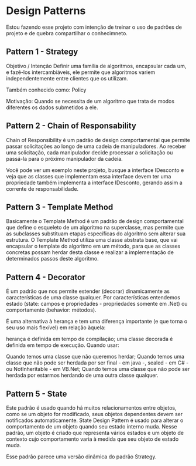 
# Design Patterns
Estou fazendo esse projeto com intenção de treinar o uso de padrões de projeto e de quebra compartilhar o conhecimneto.


## Pattern 1 - Strategy
Objetivo / Intenção Definir uma família de algoritmos, encapsular cada um, e fazê-los intercambiáveis, ele permite que algoritmos variem independentemente entre clientes que os utilizam.

Também conhecido como: Policy

Motivação: Quando se necessita de um algoritmo que trata de modos diferentes os dados submetidos a ele.

## Pattern 2 - Chain of Responsability
Chain of Responsibility é um padrão de design comportamental que permite passar solicitações ao longo de uma cadeia de manipuladores. Ao receber uma solicitação, cada manipulador decide processar a solicitação ou passá-la para o próximo manipulador da cadeia.

Você pode ver um exemplo neste projeto, busque a interface IDesconto e veja que as classes que implementam essa interface devem ter uma propriedade
também implementa a interface IDesconto, gerando assim a corrente de responsabilidade.

## Pattern 3 - Template Method
Basicamente o Template Method é um padrão de design comportamental que define o esqueleto de um algoritmo na superclasse, mas permite que as subclasses substituam etapas específicas do algoritmo sem alterar sua estrutura.
O Template Method utiliza uma classe abstrata base, que vai encapsular o template do algoritmo em um método, para que as classes concretas possam herdar desta classe e realizar a implementação de determinados passos deste algoritmo.

## Pattern 4 - Decorator
É um padrão que nos permite estender (decorar) dinamicamente as características de uma classe qualquer. Por características entendemos estado (state: campos e propriedades - propriedades somente em .Net) ou comportamento (behavior: métodos).

É uma alternativa à herança e tem uma diferença importante (e que torna o seu uso mais flexível) em relação àquela:

herança é definida em tempo de compilação;
uma classe decorada é definida em tempo de execução.
Quando usar:

Quando temos uma classe que não queremos herdar;
Quando temos uma classe que não pode ser herdada por ser final - em java -, sealed - em C# - ou NotInheritable - em VB.Net;
Quando temos uma classe que não pode ser herdada por estarmos herdando de uma outra classe qualquer.

## Pattern 5 - State
Este padrão é usado quando há muitos relacionamentos entre objetos, como se um objeto for modificado, seus objetos dependentes devem ser notificados automaticamente. State Design Pattern é usado para alterar o comportamento de um objeto quando seu estado interno muda. Nesse padrão,
um objeto é criado que representa vários estados e um objeto de contexto cujo comportamento varia à medida que seu objeto de estado muda.

Esse padrão parece uma versão dinâmica do padrão Strategy.